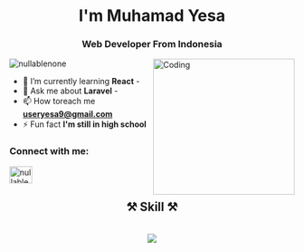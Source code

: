 <h1 align="center">I'm Muhamad Yesa</h1>
<h3 align="center">Web Developer From Indonesia</h3>
<img align="right" width="250" height="240" src="https://images-cdn.exchange.art/o4B16ArbZ6L3eTrjqVdNJh3eVuD6cKskWaK5PTLyVfc?ext=fastly&width=500&optimize=high&format=pjpg&auto=webp" alt="Coding" />

<p align="left">
    <img src="https://komarev.com/ghpvc/?username=nullablenone&label=Profile%20views&color=0e75b6&style=flat"
        alt="nullablenone" />
</p>

- 🌱 I’m currently learning **React** -
- 💬 Ask me about **Laravel** -
- 📫 How toreach me **useryesa9@gmail.com**
- ⚡ Fun fact **I'm still in high school**

<h3 align="left">Connect with me:</h3>
<p align="left">
    <a href="https://instagram.com/nullablenone" target="blank"><img align="center"
            src="https://raw.githubusercontent.com/rahuldkjain/github-profile-readme-generator/master/src/images/icons/Social/instagram.svg"
            alt="nullablenone" height="30" width="40" /></a>
</p>
<h2 align="center">⚒️ Skill ⚒️</h2>
<br />
<div align="center">
    <img src="https://skillicons.dev/icons?i=html,tailwind,laravel,react" />
    <br>
</div>

<br />
